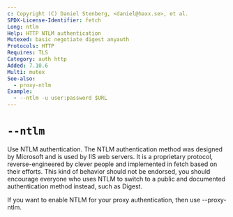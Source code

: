 ```yaml
---
c: Copyright (C) Daniel Stenberg, <daniel@haxx.se>, et al.
SPDX-License-Identifier: fetch
Long: ntlm
Help: HTTP NTLM authentication
Mutexed: basic negotiate digest anyauth
Protocols: HTTP
Requires: TLS
Category: auth http
Added: 7.10.6
Multi: mutex
See-also:
  - proxy-ntlm
Example:
  - --ntlm -u user:password $URL
---
```


# `--ntlm`

Use NTLM authentication. The NTLM authentication method was designed by
Microsoft and is used by IIS web servers. It is a proprietary protocol,
reverse-engineered by clever people and implemented in fetch based on their
efforts. This kind of behavior should not be endorsed, you should encourage
everyone who uses NTLM to switch to a public and documented authentication
method instead, such as Digest.

If you want to enable NTLM for your proxy authentication, then use
--proxy-ntlm.
